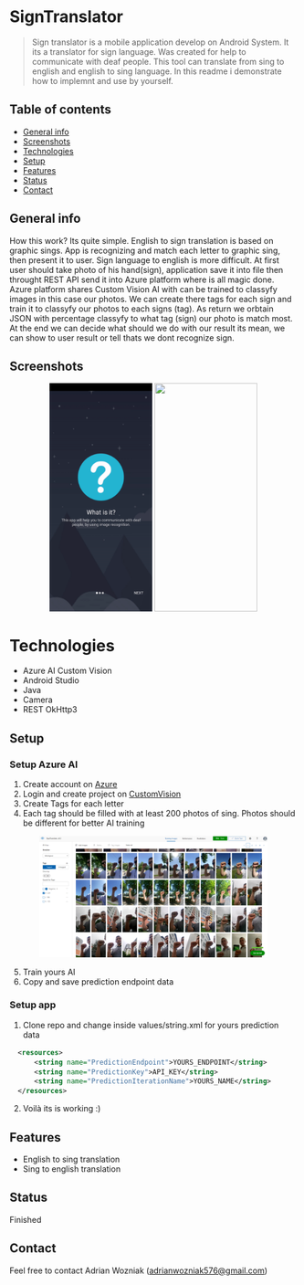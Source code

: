 # SignTranslator
>Sign translator is a mobile application develop on Android System. It its a translator for sign language. Was created for help to communicate with deaf people. This tool can translate from sing to english and english to sing language. In this readme i demonstrate how to implemnt and use by yourself.



## Table of contents
* [General info](#general-info)
* [Screenshots](#screenshots)
* [Technologies](#technologies)
* [Setup](#setup)
* [Features](#features)
* [Status](#status)
* [Contact](#contact)



## General info
How this work? Its quite simple. English to sign translation is based on graphic sings. App is recognizing and match each letter to graphic sing, then present it to user. Sign language to english is more difficult. At first user should take photo of his hand(sign), application save it into file then throught REST API send it into Azure platform where is all magic done. Azure platform shares Custom Vision AI with can be trained to classyfy images in this case our photos. We can create there tags for each sign and train it to classyfy our photos to each signs (tag). As return we orbtain JSON with percentage classyfy to what tag (sign) our photo is match most. At the end we can decide what should we do with our result its mean, we can show to user result or tell thats we dont recognize sign. 


## Screenshots
<p align="center">
 <img src="./01.gif" data-canonical-src="./2.jpg" width="180" height="400" />
 <img src="./02.gif" data-canonical-src="./2.jpg" width="180" height="400" />
</p>



# Technologies
* Azure AI Custom Vision
* Android Studio
* Java
* Camera
* REST OkHttp3



## Setup

### Setup Azure AI 
  1. Create account on [Azure](https://azure.microsoft.com/)
  2. Login and create project on [CustomVision](https://www.customvision.ai/)
  3. Create Tags for each letter
  4. Each tag should be filled with at least 200 photos of sing. Photos should be different for better AI training
  
<p align="center"><img src="./03.png" data-canonical-src="./2.jpg" width="400"  /></p>

  5. Train yours AI 
  6. Copy and save prediction endpoint data
  
### Setup app
  1. Clone repo and change inside values/string.xml for yours prediction data
  
  ```xml
    <resources>    
        <string name="PredictionEndpoint">YOURS_ENDPOINT</string>
        <string name="PredictionKey">API_KEY</string>
        <string name="PredictionIterationName">YOURS_NAME</string>
    </resources>
```

  2. Voilà its is working :)



## Features
* English to sing translation
* Sing to english translation



## Status
Finished



## Contact
Feel free to contact Adrian Wozniak (adrianwozniak576@gmail.com)

